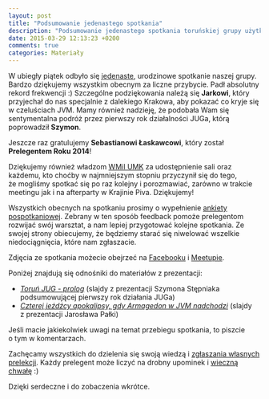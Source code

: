 ```yaml
---
layout: post
title: "Podsumowanie jedenastego spotkania"
description: "Podsumowanie jedenastego spotkania toruńskiej grupy użytkowników języka Java."
date: 2015-03-29 12:13:23 +0200
comments: true
categories: Materiały
---
```

W&nbsp;ubiegły piątek odbyło się <a href="{{root_url}}news/2015/03/13/spotkanie-11/">jedenaste</a>, urodzinowe spotkanie naszej grupy. Bardzo dziękujemy wszystkim obecnym za liczne przybycie. Padł absolutny rekord frekwencji :) Szczególne podziękowania należą się **Jarkowi**, który przyjechał do nas specjalnie z&nbsp;dalekiego Krakowa, aby pokazać co kryje się w&nbsp;czeluściach JVM. Mamy również nadzieję, że podobała Wam się sentymentalna podróż przez pierwszy rok działalności JUGa, którą poprowadził **Szymon**.

Jeszcze raz gratulujemy **Sebastianowi Łaskawcowi**, który został **Prelegentem Roku 2014**!

Dziękujemy również władzom <a href="https://www.mat.umk.pl" target="_blank">WMiI UMK</a> za&nbsp;udostępnienie sali oraz każdemu, kto choćby w&nbsp;najmniejszym stopniu przyczynił się do tego, że&nbsp;mogliśmy spotkać się po raz kolejny i&nbsp;porozmawiać, zarówno w&nbsp;trakcie meetingu jak i&nbsp;na afterparty w&nbsp;Krajinie Piva. Dziękujemy!

Wszystkich obecnych na&nbsp;spotkaniu prosimy o&nbsp;wypełnienie <a href="https://docs.google.com/forms/d/12E4NFaep3hqMzSpqYkF2CiBz_74RW9EA7FDNuGJbcwM/viewform" target="_blank">ankiety pospotkaniowej</a>. Zebrany w&nbsp;ten sposób feedback pomoże prelegentom rozwijać swój warsztat, a&nbsp;nam lepiej przygotować kolejne spotkania. Ze swojej strony obiecujemy, że będziemy starać się niwelować wszelkie niedociągnięcia, które nam zgłaszacie.<!--more-->

Zdjęcia ze spotkania możecie obejrzeć na&nbsp;<a href="https://www.facebook.com/media/set/?set=a.1627185670838253.1073741842.1472639746292847" target="_blank">Facebooku</a> i&nbsp;<a href="http://www.meetup.com/Torun-JUG/photos/26009502/" target="_blank">Meetupie</a>.

Poniżej znajdują się odnośniki do materiałów z&nbsp;prezentacji:
<ul>
  <li>
    <a href="http://www.slideshare.net/SzymonStpniak/toru-jug-1st-anniversary-27032015" target="_blank">
      <em>Toruń JUG - prolog</em></a> (slajdy z&nbsp;prezentacji Szymona Stępniaka podsumowującej pierwszy rok działania JUGa)
  </li>
  <li>
    <a href="http://www.slideshare.net/kcrimson/czterej-jedcy-apokalipsy-gdy-armagedon-w-jvm-nadchodzi" target="_blank">
      <em>Czterej jeźdźcy apokalipsy, gdy Armagedon w&nbsp;JVM nadchodzi</em></a> (slajdy z&nbsp;prezentacji Jarosława Pałki)
  </li>
</ul>

Jeśli macie jakiekolwiek uwagi na&nbsp;temat przebiegu spotkania, to&nbsp;piszcie o&nbsp;tym w&nbsp;komentarzach.

Zachęcamy wszystkich do dzielenia się swoją wiedzą i&nbsp;<a href="{{root_url}}/speakers/">zgłaszania własnych prelekcji</a>. Każdy prelegent może liczyć na drobny upominek i&nbsp;<a href="{{root_url}}/hall-of-fame/">wieczną chwałę</a> :)

Dzięki serdeczne i&nbsp;do zobaczenia wkrótce.